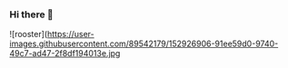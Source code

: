 ### Hi there 👋
![rooster](https://user-images.githubusercontent.com/89542179/152926906-91ee59d0-9740-49c7-ad47-2f8df194013e.jpg
